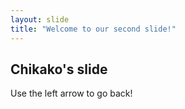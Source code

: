 ```yaml
---
layout: slide
title: "Welcome to our second slide!"
---
```

## Chikako's slide
Use the left arrow to go back!
